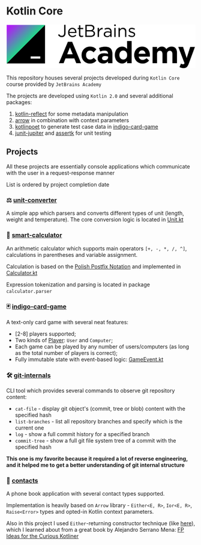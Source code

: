 # Kotlin Core

![logo](.common/jetbrains-academy-logo.png)

This repository houses several projects developed during `Kotlin Core` course provided by `JetBrains Academy`

The projects are developed using `Kotlin 2.0` and several additional packages:

1. [kotlin-reflect](https://github.com/JetBrains/kotlin/tree/037b3697ed635a52c283da7b2bf6ecd0961ce8f4/libraries/stdlib/jvm/src/kotlin/reflect) for some metadata manipulation
2. [arrow](https://github.com/arrow-kt/arrow) in combination with context parameters
3. [kotlinpoet](https://github.com/square/kotlinpoet) to generate test case data in [indigo-card-game](indigo-card-game/Indigo%20Card%20Game/task/test/codeGeneration)
4. [junit-jupiter](https://github.com/junit-team/junit5) and [assertk](https://github.com/willowtreeapps/assertk) for unit testing

## Projects

All these projects are essentially console applications which communicate with the user in a request-response manner

List is ordered by project completion date

### ⚖️ [unit-converter](unit-converter/Unit%20Converter/task/src/converter)

A simple app which parsers and converts different types of unit (length, weight and temperature).
The core conversion logic is located in [Unit.kt](unit-converter/Unit%20Converter/task/src/converter/Unit.kt)

### 🧮 [smart-calculator](smart-calculator/Smart%20Calculator%20(Kotlin)/task/src/calculator)

An arithmetic calculator which supports main operators `[+, -, *, /, ^]`, calculations in parentheses and variable assignment.

Calculation is based on the [Polish Postfix Notation](https://en.wikipedia.org/wiki/Reverse_Polish_notation)
and implemented in [Calculator.kt](smart-calculator/Smart%20Calculator%20(Kotlin)/task/src/calculator/Calculator.kt)

Expression tokenization and parsing is located in package `calculator.parser`

### 🃏 [indigo-card-game](indigo-card-game/Indigo%20Card%20Game/task/src/indigo)

A text-only card game with several neat features:

* [2-8] players supported;
* Two kinds of [Player](indigo-card-game/Indigo%20Card%20Game/task/src/indigo/Player.kt): `User` and `Computer`;
* Each game can be played by any number of users/computers (as long as the total number of players is correct);
* Fully immutable state with event-based logic: [GameEvent.kt](indigo-card-game/Indigo%20Card%20Game/task/src/indigo/GameEvent.kt)

### 🛠 [git-internals](git-internals/Git%20Internals/task/src/gitinternals)

CLI tool which provides several commands to observe git repository content:

* `cat-file` - display git object's (commit, tree or blob) content with the specified hash
* `list-branches` - list all repository branches and specify which is the current one
* `log` - show a full commit history for a specified branch
* `commit-tree` - show a full git file system tree of a commit with the specified hash 

**This one is my favorite because it required a lot of reverse engineering,
and it helped me to get a better understanding of git internal structure**


### 📠 [contacts](contacts/Contacts%20(Kotlin)/task/src)

A phone book application with several contact types supported.

Implementation is heavily based on `Arrow` library - `Either<E, R>`, `Ior<E, R>`, `Raise<Error>` types and opted-in Kotlin context parameters.

Also in this project I used `Either`-returning constructor technique (like [here](contacts/Contacts%20(Kotlin)/task/src/domain/PhoneNumber.kt)),
which I learned about from a great book by Alejandro Serrano Mena: [FP Ideas for the Curious Kotliner](https://leanpub.com/fp-ideas-kotlin)
